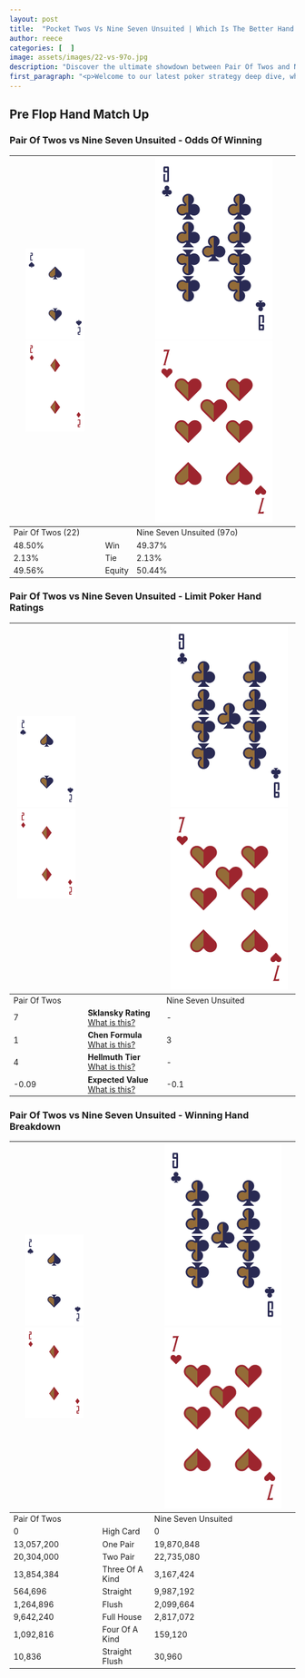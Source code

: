 ```yaml
---
layout: post
title:  "Pocket Twos Vs Nine Seven Unsuited | Which Is The Better Hand In Poker? A Complete Guide"
author: reece
categories: [  ]
image: assets/images/22-vs-97o.jpg
description: "Discover the ultimate showdown between Pair Of Twos and Nine Seven Unsuited in poker! Uncover the odds, strategies, and scenarios where one hand triumphs over the other. Get ready to up your poker game with this thrilling analysis."
first_paragraph: "<p>Welcome to our latest poker strategy deep dive, where we're pitting two distinct hands against each other in a high-stakes showdown: Pair Of Twos vs Nine Seven Unsuited.</p><p>In the dynamic world of poker, every decision counts, and knowing which hand holds the upper hand is key to your success at the table.</p><p>In this article, we'll dissect these two hands, explore the scenarios where one dominates the other, and equip you with the knowledge to make strategic choices that can tip the odds in your favor.</p><p>Get ready to unravel the intriguing dynamics of these poker hands and elevate your game to new heights.</p>"
---
```




[comment]: # (sp0)

## Pre Flop Hand Match Up

<div class="table hand-ratings" markdown="1"> 



### Pair Of Twos vs Nine Seven Unsuited - Odds Of Winning


    
| ![image info](assets/images/hand1/2.png) ![image info](assets/images/hand1/2o.png) |  | ![image info](assets/images/hand2/9.png) ![image info](assets/images/hand2/7o.png) |
| -------- | -------- | -------- |
| Pair Of Twos (22) |  | Nine Seven Unsuited (97o) |
| 48.50% | Win | 49.37% |
| 2.13% | Tie | 2.13% |
| 49.56% | Equity | 50.44% |




[comment]: # (sp1)



### Pair Of Twos vs Nine Seven Unsuited - Limit Poker Hand Ratings


    
| ![image info](assets/images/hand1/2.png) ![image info](assets/images/hand1/2o.png) |  | ![image info](assets/images/hand2/9.png) ![image info](assets/images/hand2/7o.png) |
| -------- | -------- | -------- |
| Pair Of Twos |  | Nine Seven Unsuited |
| 7 | **Sklansky Rating** [What is this?](/sklansky-rating-explained) | - |
| 1 | **Chen Formula** [What is this?](/chen-formula-explained) | 3 |
| 4 | **Hellmuth Tier** [What is this?](/Hellmuth-tier-explained) | - |
| -0.09 | **Expected Value** [What is this?](/expected-value-explained) | -0.1 |




[comment]: # (sp2)



### Pair Of Twos vs Nine Seven Unsuited - Winning Hand Breakdown


    
| ![image info](assets/images/hand1/2.png) ![image info](assets/images/hand1/2o.png) |  | ![image info](assets/images/hand2/9.png) ![image info](assets/images/hand2/7o.png) |
| -------- | -------- | -------- |
| Pair Of Twos |  | Nine Seven Unsuited |
| 0 | High Card | 0 |
| 13,057,200 | One Pair | 19,870,848 |
| 20,304,000 | Two Pair | 22,735,080 |
| 13,854,384 | Three Of A Kind | 3,167,424 |
| 564,696 | Straight | 9,987,192 |
| 1,264,896 | Flush | 2,099,664 |
| 9,642,240 | Full House | 2,817,072 |
| 1,092,816 | Four Of A Kind | 159,120 |
| 10,836 | Straight Flush | 30,960 |




[comment]: # (sp3)



</div>

[comment]: # (sp4)



[comment]: # (sp5)

